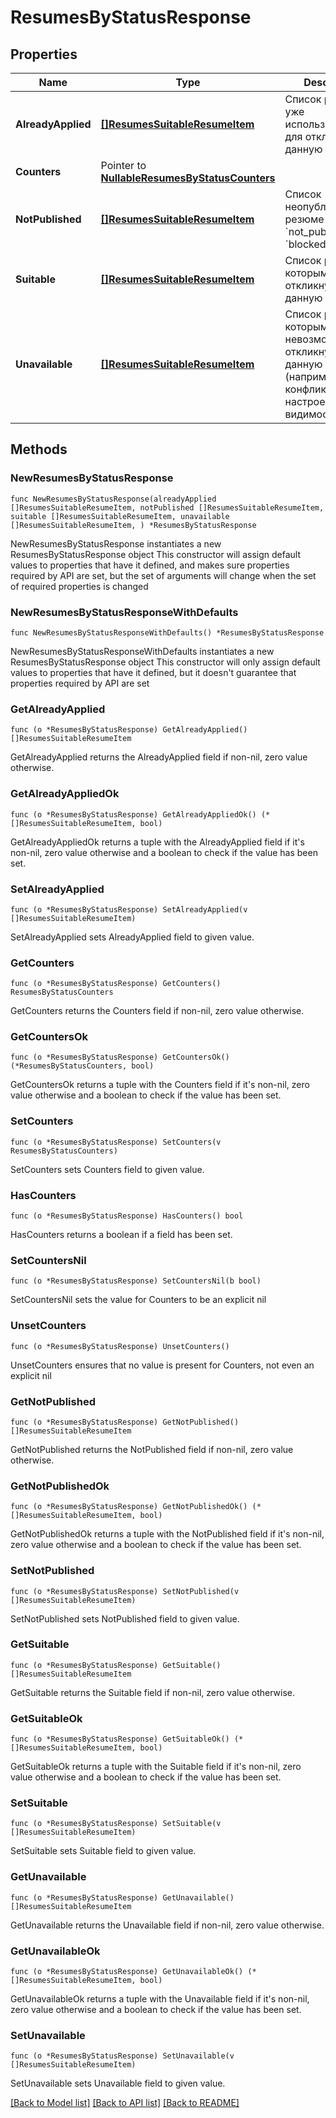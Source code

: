 # ResumesByStatusResponse

## Properties

Name | Type | Description | Notes
------------ | ------------- | ------------- | -------------
**AlreadyApplied** | [**[]ResumesSuitableResumeItem**](ResumesSuitableResumeItem.md) | Список резюме, уже использованных для отклика на данную вакансию | 
**Counters** | Pointer to [**NullableResumesByStatusCounters**](ResumesByStatusCounters.md) |  | [optional] 
**NotPublished** | [**[]ResumesSuitableResumeItem**](ResumesSuitableResumeItem.md) | Список неопубликованных резюме (в [статусе](#tag/Rezyume.-Prosmotr-informacii/Status-rezyume) &#x60;not_published&#x60; или &#x60;blocked&#x60;) | 
**Suitable** | [**[]ResumesSuitableResumeItem**](ResumesSuitableResumeItem.md) | Список резюме, которыми можно откликнуться на данную вакансию | 
**Unavailable** | [**[]ResumesSuitableResumeItem**](ResumesSuitableResumeItem.md) | Список резюме, которыми невозможно откликнуться на данную вакансию (например, из-за конфликтующих настроек видимости) | 

## Methods

### NewResumesByStatusResponse

`func NewResumesByStatusResponse(alreadyApplied []ResumesSuitableResumeItem, notPublished []ResumesSuitableResumeItem, suitable []ResumesSuitableResumeItem, unavailable []ResumesSuitableResumeItem, ) *ResumesByStatusResponse`

NewResumesByStatusResponse instantiates a new ResumesByStatusResponse object
This constructor will assign default values to properties that have it defined,
and makes sure properties required by API are set, but the set of arguments
will change when the set of required properties is changed

### NewResumesByStatusResponseWithDefaults

`func NewResumesByStatusResponseWithDefaults() *ResumesByStatusResponse`

NewResumesByStatusResponseWithDefaults instantiates a new ResumesByStatusResponse object
This constructor will only assign default values to properties that have it defined,
but it doesn't guarantee that properties required by API are set

### GetAlreadyApplied

`func (o *ResumesByStatusResponse) GetAlreadyApplied() []ResumesSuitableResumeItem`

GetAlreadyApplied returns the AlreadyApplied field if non-nil, zero value otherwise.

### GetAlreadyAppliedOk

`func (o *ResumesByStatusResponse) GetAlreadyAppliedOk() (*[]ResumesSuitableResumeItem, bool)`

GetAlreadyAppliedOk returns a tuple with the AlreadyApplied field if it's non-nil, zero value otherwise
and a boolean to check if the value has been set.

### SetAlreadyApplied

`func (o *ResumesByStatusResponse) SetAlreadyApplied(v []ResumesSuitableResumeItem)`

SetAlreadyApplied sets AlreadyApplied field to given value.


### GetCounters

`func (o *ResumesByStatusResponse) GetCounters() ResumesByStatusCounters`

GetCounters returns the Counters field if non-nil, zero value otherwise.

### GetCountersOk

`func (o *ResumesByStatusResponse) GetCountersOk() (*ResumesByStatusCounters, bool)`

GetCountersOk returns a tuple with the Counters field if it's non-nil, zero value otherwise
and a boolean to check if the value has been set.

### SetCounters

`func (o *ResumesByStatusResponse) SetCounters(v ResumesByStatusCounters)`

SetCounters sets Counters field to given value.

### HasCounters

`func (o *ResumesByStatusResponse) HasCounters() bool`

HasCounters returns a boolean if a field has been set.

### SetCountersNil

`func (o *ResumesByStatusResponse) SetCountersNil(b bool)`

 SetCountersNil sets the value for Counters to be an explicit nil

### UnsetCounters
`func (o *ResumesByStatusResponse) UnsetCounters()`

UnsetCounters ensures that no value is present for Counters, not even an explicit nil
### GetNotPublished

`func (o *ResumesByStatusResponse) GetNotPublished() []ResumesSuitableResumeItem`

GetNotPublished returns the NotPublished field if non-nil, zero value otherwise.

### GetNotPublishedOk

`func (o *ResumesByStatusResponse) GetNotPublishedOk() (*[]ResumesSuitableResumeItem, bool)`

GetNotPublishedOk returns a tuple with the NotPublished field if it's non-nil, zero value otherwise
and a boolean to check if the value has been set.

### SetNotPublished

`func (o *ResumesByStatusResponse) SetNotPublished(v []ResumesSuitableResumeItem)`

SetNotPublished sets NotPublished field to given value.


### GetSuitable

`func (o *ResumesByStatusResponse) GetSuitable() []ResumesSuitableResumeItem`

GetSuitable returns the Suitable field if non-nil, zero value otherwise.

### GetSuitableOk

`func (o *ResumesByStatusResponse) GetSuitableOk() (*[]ResumesSuitableResumeItem, bool)`

GetSuitableOk returns a tuple with the Suitable field if it's non-nil, zero value otherwise
and a boolean to check if the value has been set.

### SetSuitable

`func (o *ResumesByStatusResponse) SetSuitable(v []ResumesSuitableResumeItem)`

SetSuitable sets Suitable field to given value.


### GetUnavailable

`func (o *ResumesByStatusResponse) GetUnavailable() []ResumesSuitableResumeItem`

GetUnavailable returns the Unavailable field if non-nil, zero value otherwise.

### GetUnavailableOk

`func (o *ResumesByStatusResponse) GetUnavailableOk() (*[]ResumesSuitableResumeItem, bool)`

GetUnavailableOk returns a tuple with the Unavailable field if it's non-nil, zero value otherwise
and a boolean to check if the value has been set.

### SetUnavailable

`func (o *ResumesByStatusResponse) SetUnavailable(v []ResumesSuitableResumeItem)`

SetUnavailable sets Unavailable field to given value.



[[Back to Model list]](../README.md#documentation-for-models) [[Back to API list]](../README.md#documentation-for-api-endpoints) [[Back to README]](../README.md)


